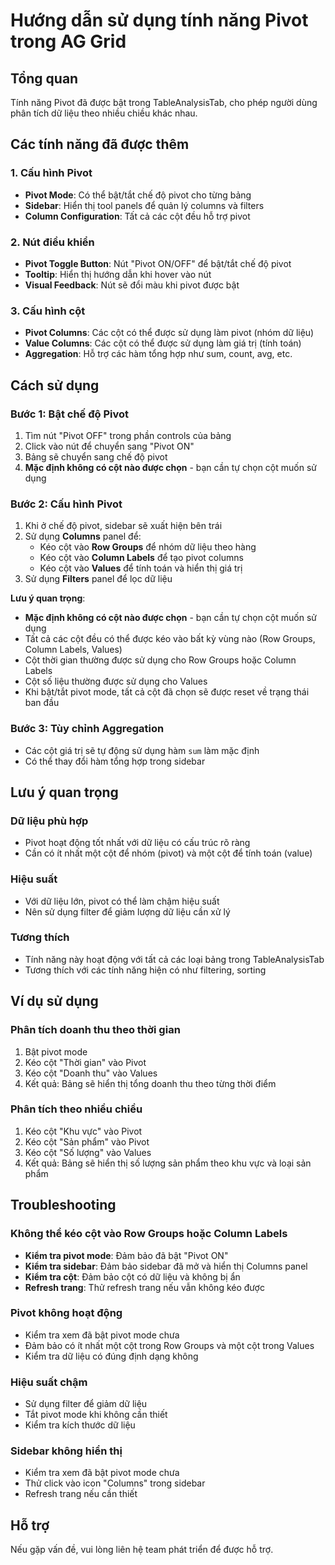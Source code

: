 # Hướng dẫn sử dụng tính năng Pivot trong AG Grid

## Tổng quan
Tính năng Pivot đã được bật trong TableAnalysisTab, cho phép người dùng phân tích dữ liệu theo nhiều chiều khác nhau.

## Các tính năng đã được thêm

### 1. Cấu hình Pivot
- **Pivot Mode**: Có thể bật/tắt chế độ pivot cho từng bảng
- **Sidebar**: Hiển thị tool panels để quản lý columns và filters
- **Column Configuration**: Tất cả các cột đều hỗ trợ pivot

### 2. Nút điều khiển
- **Pivot Toggle Button**: Nút "Pivot ON/OFF" để bật/tắt chế độ pivot
- **Tooltip**: Hiển thị hướng dẫn khi hover vào nút
- **Visual Feedback**: Nút sẽ đổi màu khi pivot được bật

### 3. Cấu hình cột
- **Pivot Columns**: Các cột có thể được sử dụng làm pivot (nhóm dữ liệu)
- **Value Columns**: Các cột có thể được sử dụng làm giá trị (tính toán)
- **Aggregation**: Hỗ trợ các hàm tổng hợp như sum, count, avg, etc.

## Cách sử dụng

### Bước 1: Bật chế độ Pivot
1. Tìm nút "Pivot OFF" trong phần controls của bảng
2. Click vào nút để chuyển sang "Pivot ON"
3. Bảng sẽ chuyển sang chế độ pivot
4. **Mặc định không có cột nào được chọn** - bạn cần tự chọn cột muốn sử dụng

### Bước 2: Cấu hình Pivot
1. Khi ở chế độ pivot, sidebar sẽ xuất hiện bên trái
2. Sử dụng **Columns** panel để:
   - Kéo cột vào **Row Groups** để nhóm dữ liệu theo hàng
   - Kéo cột vào **Column Labels** để tạo pivot columns
   - Kéo cột vào **Values** để tính toán và hiển thị giá trị
3. Sử dụng **Filters** panel để lọc dữ liệu

**Lưu ý quan trọng**: 
- **Mặc định không có cột nào được chọn** - bạn cần tự chọn cột muốn sử dụng
- Tất cả các cột đều có thể được kéo vào bất kỳ vùng nào (Row Groups, Column Labels, Values)
- Cột thời gian thường được sử dụng cho Row Groups hoặc Column Labels
- Cột số liệu thường được sử dụng cho Values
- Khi bật/tắt pivot mode, tất cả cột đã chọn sẽ được reset về trạng thái ban đầu

### Bước 3: Tùy chỉnh Aggregation
- Các cột giá trị sẽ tự động sử dụng hàm `sum` làm mặc định
- Có thể thay đổi hàm tổng hợp trong sidebar

## Lưu ý quan trọng

### Dữ liệu phù hợp
- Pivot hoạt động tốt nhất với dữ liệu có cấu trúc rõ ràng
- Cần có ít nhất một cột để nhóm (pivot) và một cột để tính toán (value)

### Hiệu suất
- Với dữ liệu lớn, pivot có thể làm chậm hiệu suất
- Nên sử dụng filter để giảm lượng dữ liệu cần xử lý

### Tương thích
- Tính năng này hoạt động với tất cả các loại bảng trong TableAnalysisTab
- Tương thích với các tính năng hiện có như filtering, sorting

## Ví dụ sử dụng

### Phân tích doanh thu theo thời gian
1. Bật pivot mode
2. Kéo cột "Thời gian" vào Pivot
3. Kéo cột "Doanh thu" vào Values
4. Kết quả: Bảng sẽ hiển thị tổng doanh thu theo từng thời điểm

### Phân tích theo nhiều chiều
1. Kéo cột "Khu vực" vào Pivot
2. Kéo cột "Sản phẩm" vào Pivot
3. Kéo cột "Số lượng" vào Values
4. Kết quả: Bảng sẽ hiển thị số lượng sản phẩm theo khu vực và loại sản phẩm

## Troubleshooting

### Không thể kéo cột vào Row Groups hoặc Column Labels
- **Kiểm tra pivot mode**: Đảm bảo đã bật "Pivot ON"
- **Kiểm tra sidebar**: Đảm bảo sidebar đã mở và hiển thị Columns panel
- **Kiểm tra cột**: Đảm bảo cột có dữ liệu và không bị ẩn
- **Refresh trang**: Thử refresh trang nếu vẫn không kéo được

### Pivot không hoạt động
- Kiểm tra xem đã bật pivot mode chưa
- Đảm bảo có ít nhất một cột trong Row Groups và một cột trong Values
- Kiểm tra dữ liệu có đúng định dạng không

### Hiệu suất chậm
- Sử dụng filter để giảm dữ liệu
- Tắt pivot mode khi không cần thiết
- Kiểm tra kích thước dữ liệu

### Sidebar không hiển thị
- Kiểm tra xem đã bật pivot mode chưa
- Thử click vào icon "Columns" trong sidebar
- Refresh trang nếu cần thiết

## Hỗ trợ
Nếu gặp vấn đề, vui lòng liên hệ team phát triển để được hỗ trợ.
